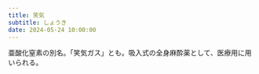 ```yaml
---
title: 笑気
subtitle: しょうき
date: 2024-05-24 10:00:00
---
```


亜酸化窒素の別名。「笑気ガス」とも。吸入式の全身麻酔薬として、医療用に用いられる。

